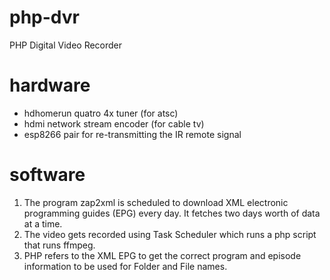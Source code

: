 # php-dvr
PHP Digital Video Recorder

# hardware
* hdhomerun quatro 4x tuner (for atsc)
* hdmi network stream encoder (for cable tv)
* esp8266 pair for re-transmitting the IR remote signal

# software
1. The program zap2xml is scheduled to download XML electronic programming guides (EPG) every day.  It fetches two days worth of data at a time.
2. The video gets recorded using Task Scheduler which runs a php script that runs ffmpeg.
3. PHP refers to the XML EPG to get the correct program and episode information to be used for Folder and File names.
